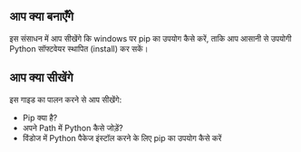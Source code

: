 ## आप क्या बनाएँगे
इस संसाधन में आप सीखेंगे कि windows पर pip का उपयोग कैसे करें, ताकि आप आसानी से उपयोगी Python सॉफ्टवेयर स्थापित (install) कर सकें।

## आप क्या सीखेंगे
इस गाइड का पालन करने से आप सीखेंगे:

- Pip क्या है?
- अपने Path में Python कैसे जोड़ें?
- विंडोज में Python पैकेज इंस्टॉल करने के लिए pip का उपयोग कैसे करें

